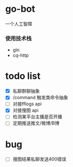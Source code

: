 # go-bot
一个人工智障
### 使用技术栈
- gin
- cq-http
# todo list
- [x] 私聊群聊抽象
- [x] /command 触发类命令抽象
- [ ] 对接fflogs api
- [x] 对接搜图 api
- [ ] 检测某平台主播是否开播
- [ ] 定期推送推文/微博/B博
# bug
- [ ] 搜图结果私聊发送400错误